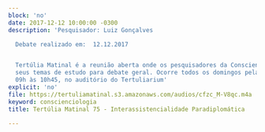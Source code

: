```yaml
---
block: 'no'
date: 2017-12-12 10:00:00 -0300
description: 'Pesquisador: Luiz Gonçalves

  Debate realizado em:  12.12.2017


  Tertúlia Matinal é a reunião aberta onde os pesquisadores da Conscienciologia apresentam
  seus temas de estudo para debate geral. Ocorre todos os domingos pela manhã, das
  09h às 10h45, no auditório do Tertuliarium'
explicit: 'no'
file: https://tertuliamatinal.s3.amazonaws.com/audios/cfzc_M-V8qc.m4a
keyword: conscienciologia
title: Tertúlia Matinal 75 - Interassistencialidade Paradiplomática

---
```


